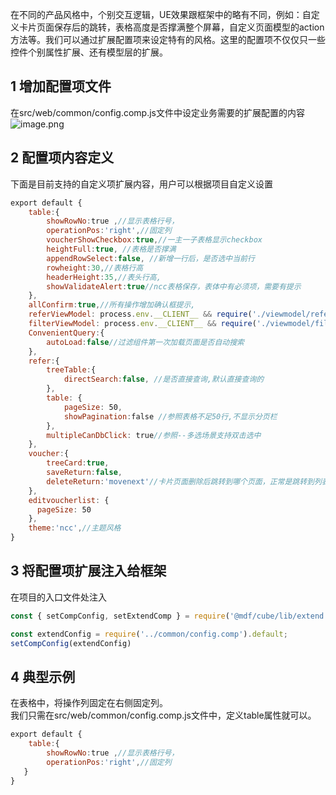 在不同的产品风格中，个别交互逻辑，UE效果跟框架中的略有不同，例如：自定义卡片页面保存后的跳转，表格高度是否撑满整个屏幕，自定义页面模型的action方法等。我们可以通过扩展配置项来设定特有的风格。这里的配置项不仅仅只一些控件个别属性扩展、还有模型层的扩展。
<a name="oPP9Z"></a>
## 1 增加配置项文件
在src/web/common/config.comp.js文件中设定业务需要的扩展配置的内容<br />![image.png](http://design.yonyoucloud.com/static/yuque/0/2019/png/192681/1573628612540-88909fcb-3bfe-4e53-9c29-52dbd0194a3a.png#align=left&display=inline&height=239&name=image.png&originHeight=718&originWidth=684&search=&size=62211&status=done&width=228)

<a name="m3XWo"></a>
## 2 配置项内容定义
下面是目前支持的自定义项扩展内容，用户可以根据项目自定义设置

```javascript
export default {
    table:{
        showRowNo:true ,//显示表格行号，
        operationPos:'right',//固定列
        voucherShowCheckbox:true,//一主一子表格显示checkbox
        heightFull:true, //表格是否撑满
        appendRowSelect:false, //新增一行后，是否选中当前行
        rowheight:30,//表格行高
        headerHeight:35,//表头行高,
        showValidateAlert:true//ncc表格保存，表体中有必须项，需要有提示
    },
    allConfirm:true,//所有操作增加确认框提示,
    referViewModel: process.env.__CLIENT__ && require('./viewmodel/referViewModel'),//参照model新的引用路径
    filterViewModel: process.env.__CLIENT__ && require('./viewmodel/filterViewModel'),//参照model新的引用路径
    ConvenientQuery:{
        autoLoad:false//过滤组件第一次加载页面是否自动搜索
    },
    refer:{
        treeTable:{
            directSearch:false, //是否直接查询,默认直接查询的
        },
        table: {
            pageSize: 50,
            showPagination:false //参照表格不足50行,不显示分页栏
        },
        multipleCanDbClick: true//参照--多选场景支持双击选中
    },
    voucher:{
        treeCard:true,
        saveReturn:false,
        deleteReturn:'movenext'//卡片页面删除后跳转到哪个页面，正常是跳转到列表页面，movenext跳转到下一条卡片，moveprev跳转到上一条卡片
    },
    editvoucherlist: {
      pageSize: 50
    },
    theme:'ncc',//主题风格
}

```

<a name="8rjPK"></a>
## 3 将配置项扩展注入给框架
在项目的入口文件处注入

```javascript
const { setCompConfig, setExtendComp } = require('@mdf/cube/lib/extend')

const extendConfig = require('../common/config.comp').default;
setCompConfig(extendConfig)
```
<a name="HzZZO"></a>
## 4 典型示例
在表格中，将操作列固定在右侧固定列。<br />我们只需在src/web/common/config.comp.js文件中，定义table属性就可以。

```javascript
export default {
    table:{
        showRowNo:true ,//显示表格行号，
        operationPos:'right',//固定列
   }
}

```
